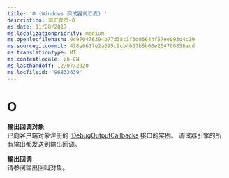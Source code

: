 ```yaml
---
title: 'O (Windows 调试器词汇表) '
description: 词汇表页-O
ms.date: 11/28/2017
ms.localizationpriority: medium
ms.openlocfilehash: 0c970476394b77d38c1f3d06644f57ee093d4c19
ms.sourcegitcommit: 418e6617e2a695c9cb4b37b5b60e264760858acd
ms.translationtype: MT
ms.contentlocale: zh-CN
ms.lasthandoff: 12/07/2020
ms.locfileid: "96833639"
---
```

# <a name="o"></a>O


<span id="output_callback_objects"></span><span id="OUTPUT_CALLBACK_OBJECTS"></span>**输出回调对象**  
已向客户端对象注册的 [IDebugOutputCallbacks](/windows-hardware/drivers/ddi/dbgeng/nn-dbgeng-idebugoutputcallbacks) 接口的实例。 调试器引擎的所有输出都发送到输出回调。

<span id="output_callbacks"></span><span id="OUTPUT_CALLBACKS"></span>**输出回调**  
请参阅输出回叫对象。

 

